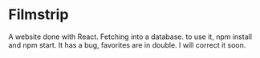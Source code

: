 # Filmstrip

A website done with React. Fetching into a database. 
to use it, npm install and npm start. 
It has a bug, favorites are in double. I will correct it soon.
